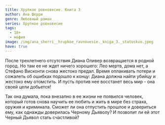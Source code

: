 ```yaml
---
title: Хрупкое ровновесие. Книга 3
author: Ана Шерри
genre: Любовный роман
series: Хрупкое ровновесие
tags:
  - 18+
  - мафия
image: /img/ana_sherri__hrupkoe_ravnovesie._kniga_3._statuskvo.jpeg
have: true
---
```

После трехлетнего отсутствия Диана Оливер возвращается в родной город. Но там ее не ждет ничего хорошего: Лео мертв, дома нет, а Стефано Висконти снова жестоко предал. Время оплакивать потери и сожалеть об ошибках подошло к концу: Диана должна найти убийцу и жестоко ему отомстить. И пусть против нее восстанет весь мир - она своей цели добьется! 

Так она думала, пока внезапно в ее жизни не появился человек, который готов снова научить ее любить и жить в мире без страха, оружия и криминала. Сможет ли она отпустить прошлое и довериться ему, как однажды доверилась Черному Дьяволу? И позволит ли ей этот Черный Дьявол стать счастливой?